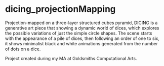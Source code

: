 # dicing_projectionMapping

Projection-mapped on a three-layer structured cubes pyramid, DICING is a generative art piece that showing a dynamic world of dices, which explores the possible variations of just the simple circle shapes. The scene starts with the appearance of a pile of dices, then following an order of one to six, it shows minimalist black and white animations generated from the number of dots on a dice.

Project created during my MA at Goldsmiths Computational Arts.
